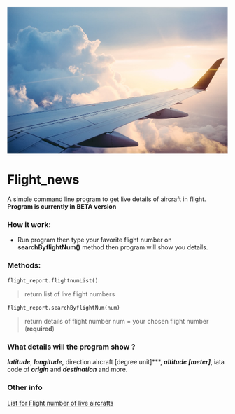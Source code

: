 ![FlightNews-cover](https://github.com/mrpintime/flight-news/blob/main/assets/cover.jpeg)

# Flight_news
A simple command line program to get live details of aircraft in flight.  
**Program is currently in ‌BETA version**

### How it work:

* Run program then type your favorite flight number on **searchByflightNum()** method then program will show you details.

### Methods:
``` python
flight_report.flightnumList()
```
> return list of live flight numbers

``` python
flight_report.searchByflightNum(num)
```
> return details of flight number
> num = your chosen flight number (**required**) 

### What details will the program show ?
***latitude***, ***longitude***, direction aircraft [degree unit]***, ***altitude [meter]***, iata code of ***origin*** and ***destination*** and more.

### Other info
<u>List for Flight number of live aircrafts</u>
